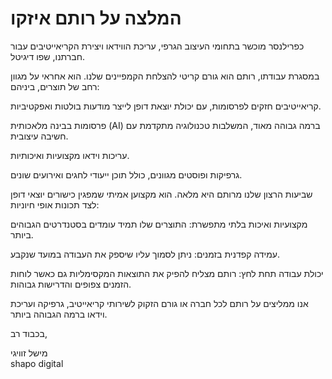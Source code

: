 # המלצה על רותם איזקו

כפרילנסר מוכשר בתחומי העיצוב הגרפי, עריכת הווידאו ויצירת הקריאייטיבים עבור חברתנו, שפו דיגיטל.

במסגרת עבודתו, רותם הוא גורם קריטי להצלחת הקמפיינים שלנו. הוא אחראי על מגוון רחב של תוצרים, ביניהם:

קריאייטיבים חזקים לפרסומות, עם יכולת יוצאת דופן לייצר מודעות בולטות ואפקטיביות.

פרסומות בבינה מלאכותית (AI) ברמה גבוהה מאוד, המשלבות טכנולוגיה מתקדמת עם חשיבה עיצובית.

עריכות וידאו מקצועיות ואיכותיות.

גרפיקות ופוסטים מגוונים, כולל תוכן ייעודי לחגים ואירועים שונים.

שביעות הרצון שלנו מרותם היא מלאה. הוא מקצוען אמיתי שמפגין כישורים יוצאי דופן לצד תכונות אופי חיוניות:

מקצועיות ואיכות בלתי מתפשרת: התוצרים שלו תמיד עומדים בסטנדרטים הגבוהים ביותר.

עמידה קפדנית בזמנים: ניתן לסמוך עליו שיספק את העבודה במועד שנקבע.

יכולת עבודה תחת לחץ: רותם מצליח להפיק את התוצאות המקסימליות גם כאשר לוחות הזמנים צפופים והדרישות גבוהות.

אנו ממליצים על רותם לכל חברה או גורם הזקוק לשירותי קריאייטיב, גרפיקה ועריכת וידאו ברמה הגבוהה ביותר.

בכבוד רב,

מישל זוויגי  
shapo digital
